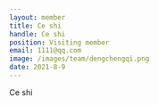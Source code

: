 ```yaml
---
layout: member
title: Ce shi
handle: Ce shi
position: Visiting member
email: 1111@qq.com
image: /images/team/dengchengqi.png
date: 2021-8-9
---
```

Ce shi